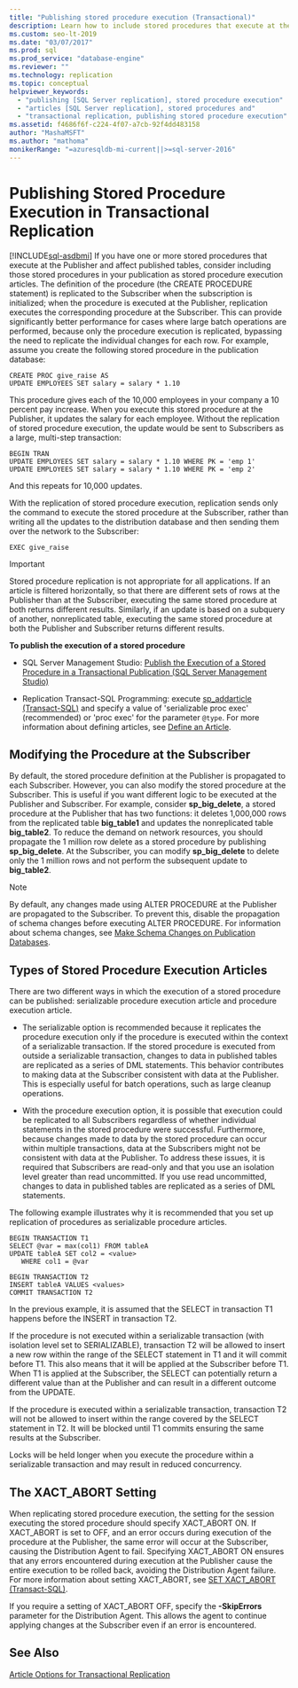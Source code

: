 ```yaml
---
title: "Publishing stored procedure execution (Transactional)"
description: Learn how to include stored procedures that execute at the Publisher and affect published tables in your Transactional publication as stored procedure execution articles. 
ms.custom: seo-lt-2019
ms.date: "03/07/2017"
ms.prod: sql
ms.prod_service: "database-engine"
ms.reviewer: ""
ms.technology: replication
ms.topic: conceptual
helpviewer_keywords: 
  - "publishing [SQL Server replication], stored procedure execution"
  - "articles [SQL Server replication], stored procedures and"
  - "transactional replication, publishing stored procedure execution"
ms.assetid: f4686f6f-c224-4f07-a7cb-92f4dd483158
author: "MashaMSFT"
ms.author: "mathoma"
monikerRange: "=azuresqldb-mi-current||>=sql-server-2016"
---
```

# Publishing Stored Procedure Execution in Transactional Replication
[!INCLUDE[sql-asdbmi](../../../includes/applies-to-version/sql-asdbmi.md)]
  If you have one or more stored procedures that execute at the Publisher and affect published tables, consider including those stored procedures in your publication as stored procedure execution articles. The definition of the procedure (the CREATE PROCEDURE statement) is replicated to the Subscriber when the subscription is initialized; when the procedure is executed at the Publisher, replication executes the corresponding procedure at the Subscriber. This can provide significantly better performance for cases where large batch operations are performed, because only the procedure execution is replicated, bypassing the need to replicate the individual changes for each row. For example, assume you create the following stored procedure in the publication database:  
  
```  
CREATE PROC give_raise AS  
UPDATE EMPLOYEES SET salary = salary * 1.10  
```  
  
 This procedure gives each of the 10,000 employees in your company a 10 percent pay increase. When you execute this stored procedure at the Publisher, it updates the salary for each employee. Without the replication of stored procedure execution, the update would be sent to Subscribers as a large, multi-step transaction:  
  
```  
BEGIN TRAN  
UPDATE EMPLOYEES SET salary = salary * 1.10 WHERE PK = 'emp 1'  
UPDATE EMPLOYEES SET salary = salary * 1.10 WHERE PK = 'emp 2'  
```  
  
 And this repeats for 10,000 updates.  
  
 With the replication of stored procedure execution, replication sends only the command to execute the stored procedure at the Subscriber, rather than writing all the updates to the distribution database and then sending them over the network to the Subscriber:  
  
```  
EXEC give_raise  
```  
  
> [!IMPORTANT]  
>  Stored procedure replication is not appropriate for all applications. If an article is filtered horizontally, so that there are different sets of rows at the Publisher than at the Subscriber, executing the same stored procedure at both returns different results. Similarly, if an update is based on a subquery of another, nonreplicated table, executing the same stored procedure at both the Publisher and Subscriber returns different results.  
  
 **To publish the execution of a stored procedure**  
  
-   SQL Server Management Studio: [Publish the Execution of a Stored Procedure in a Transactional Publication &#40;SQL Server Management Studio&#41;](../../../relational-databases/replication/publish/publish-execution-of-stored-procedure-in-transactional-publication.md)  
  
-   Replication Transact-SQL Programming: execute [sp_addarticle &#40;Transact-SQL&#41;](../../../relational-databases/system-stored-procedures/sp-addarticle-transact-sql.md) and specify a value of 'serializable proc exec' (recommended) or 'proc exec' for the parameter `@type`. For more information about defining articles, see [Define an Article](../../../relational-databases/replication/publish/define-an-article.md).  
  
## Modifying the Procedure at the Subscriber  
 By default, the stored procedure definition at the Publisher is propagated to each Subscriber. However, you can also modify the stored procedure at the Subscriber. This is useful if you want different logic to be executed at the Publisher and Subscriber. For example, consider **sp_big_delete**, a stored procedure at the Publisher that has two functions: it deletes 1,000,000 rows from the replicated table **big_table1** and updates the nonreplicated table **big_table2**. To reduce the demand on network resources, you should propagate the 1 million row delete as a stored procedure by publishing **sp_big_delete**. At the Subscriber, you can modify **sp_big_delete** to delete only the 1 million rows and not perform the subsequent update to **big_table2**.  
  
> [!NOTE]  
>  By default, any changes made using ALTER PROCEDURE at the Publisher are propagated to the Subscriber. To prevent this, disable the propagation of schema changes before executing ALTER PROCEDURE. For information about schema changes, see [Make Schema Changes on Publication Databases](../../../relational-databases/replication/publish/make-schema-changes-on-publication-databases.md).  
  
## Types of Stored Procedure Execution Articles  
 There are two different ways in which the execution of a stored procedure can be published: serializable procedure execution article and procedure execution article.  
  
-   The serializable option is recommended because it replicates the procedure execution only if the procedure is executed within the context of a serializable transaction. If the stored procedure is executed from outside a serializable transaction, changes to data in published tables are replicated as a series of DML statements. This behavior contributes to making data at the Subscriber consistent with data at the Publisher. This is especially useful for batch operations, such as large cleanup operations.  
  
-   With the procedure execution option, it is possible that execution could be replicated to all Subscribers regardless of whether individual statements in the stored procedure were successful. Furthermore, because changes made to data by the stored procedure can occur within multiple transactions, data at the Subscribers might not be consistent with data at the Publisher. To address these issues, it is required that Subscribers are read-only and that you use an isolation level greater than read uncommitted. If you use read uncommitted, changes to data in published tables are replicated as a series of DML statements.  
  
 The following example illustrates why it is recommended that you set up replication of procedures as serializable procedure articles.  
  
```  
BEGIN TRANSACTION T1  
SELECT @var = max(col1) FROM tableA  
UPDATE tableA SET col2 = <value>   
   WHERE col1 = @var   
  
BEGIN TRANSACTION T2  
INSERT tableA VALUES <values>  
COMMIT TRANSACTION T2  
```  
  
 In the previous example, it is assumed that the SELECT in transaction T1 happens before the INSERT in transaction T2.  
  
 If the procedure is not executed within a serializable transaction (with isolation level set to SERIALIZABLE), transaction T2 will be allowed to insert a new row within the range of the SELECT statement in T1 and it will commit before T1. This also means that it will be applied at the Subscriber before T1. When T1 is applied at the Subscriber, the SELECT can potentially return a different value than at the Publisher and can result in a different outcome from the UPDATE.  
  
 If the procedure is executed within a serializable transaction, transaction T2 will not be allowed to insert within the range covered by the SELECT statement in T2. It will be blocked until T1 commits ensuring the same results at the Subscriber.  
  
 Locks will be held longer when you execute the procedure within a serializable transaction and may result in reduced concurrency.  
  
## The XACT_ABORT Setting  
 When replicating stored procedure execution, the setting for the session executing the stored procedure should specify XACT_ABORT ON. If XACT_ABORT is set to OFF, and an error occurs during execution of the procedure at the Publisher, the same error will occur at the Subscriber, causing the Distribution Agent to fail. Specifying XACT_ABORT ON ensures that any errors encountered during execution at the Publisher cause the entire execution to be rolled back, avoiding the Distribution Agent failure. For more information about setting XACT_ABORT, see [SET XACT_ABORT &#40;Transact-SQL&#41;](../../../t-sql/statements/set-xact-abort-transact-sql.md).  
  
 If you require a setting of XACT_ABORT OFF, specify the **-SkipErrors** parameter for the Distribution Agent. This allows the agent to continue applying changes at the Subscriber even if an error is encountered.  
  
## See Also  
 [Article Options for Transactional Replication](../../../relational-databases/replication/transactional/article-options-for-transactional-replication.md)  
  
  
